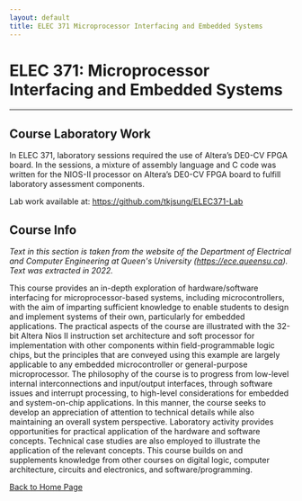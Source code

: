 ```yaml
---
layout: default
title: ELEC 371 Microprocessor Interfacing and Embedded Systems
---
```


# ELEC 371: Microprocessor Interfacing and Embedded Systems

* * *

## Course Laboratory Work

In ELEC 371, laboratory sessions required the use of Altera’s DE0-CV FPGA board. In the sessions, a mixture of assembly language and C code was written for the NIOS-II processor on Altera’s DE0-CV FPGA board to fulfill laboratory assessment components.

Lab work available at: <a href="https://github.com/tkjsung/ELEC371-Lab" target="_blank">https://github.com/tkjsung/ELEC371-Lab</a>

## Course Info

_Text in this section is taken from the website of the Department of Electrical and Computer Engineering at Queen's University (<a href="https://ece.queensu.ca" target="_blank">https://ece.queensu.ca</a>). Text was extracted in 2022._

This course provides an in-depth exploration of hardware/software interfacing for microprocessor-based systems, including microcontrollers, with the aim of imparting sufficient knowledge to enable students to design and implement systems of their own, particularly for embedded applications. The practical aspects of the course are illustrated with the 32-bit Altera Nios II instruction set architecture and soft processor for implementation with other components within field-programmable logic chips, but the principles that are conveyed using this example are largely applicable to any embedded microcontroller or general-purpose microprocessor. The philosophy of the course is to progress from low-level internal interconnections and input/output interfaces, through software issues and interrupt processing, to high-level considerations for embedded and system-on-chip applications. In this manner, the course seeks to develop an appreciation of attention to technical details while also maintaining an overall system perspective. Laboratory activity provides opportunities for practical application of the hardware and software concepts. Technical case studies are also employed to illustrate the application of the relevant concepts. This course builds on and supplements knowledge from other courses on digital logic, computer architecture, circuits and electronics, and software/programming.


[Back to Home Page](/md_files/home)
